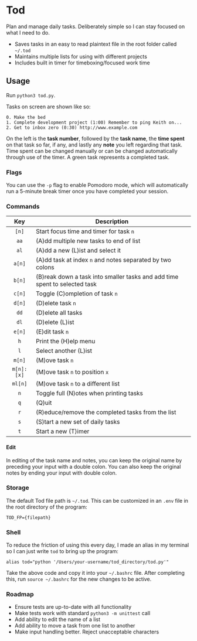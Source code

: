 # Tod

Plan and manage daily tasks. Deliberately simple so I can stay focused on what I need to do.

- Saves tasks in an easy to read plaintext file in the root folder called `~/.tod`
- Maintains multiple lists for using with different projects
- Includes built in timer for timeboxing/focused work time

## Usage

Run `python3 tod.py`. 

Tasks on screen are shown like so:

```
0. Make the bed
1. Complete development project (1:00) Remember to ping Keith on...
2. Get to inbox zero (0:30) http://www.example.com
```

On the left is the **task number**, followed by the **task name**, the **time spent** on that task so far, if any, and lastly any **note** you left regarding that task. Time spent can be changed manually or can be changed automatically through use of the timer. A green task represents a completed task.

### Flags

You can use the `-p` flag to enable Pomodoro mode, which will automatically run a 5-minute break timer once you have completed your session. 

### Commands

|    Key     | Description |
| :--------: | --------------------------------------------------------- |
|   `[n]`    | Start focus time and timer for task `n` |
|    `aa`    | (A)dd multiple new tasks to end of list |
|    `al`    | (A)dd a new (L)ist and select it |
|   `a[n]`   | (A)dd task at index `n` and notes separated by two colons |
|   `b[n]`   | (B)reak down a task into smaller tasks and add time spent to selected task |
|   `c[n]`   | Toggle (C)ompletion of task `n` |
|   `d[n]`   | (D)elete task `n` |
|    `dd`    | (D)elete all tasks |
|    `dl`    | (D)elete (L)ist |
|   `e[n]`   | (E)dit task `n` |
|    `h`     | Print the (H)elp menu |
|    `l`     | Select another (L)ist |
|   `m[n]`   | (M)ove task `n` |
| `m[n]:[x]` | (M)ove task `n` to position `x` |
|  `ml[n]`   | (M)ove task `n` to a different list |
|    `n`     | Toggle full (N)otes when printing tasks |
|    `q`     | (Q)uit |
|    `r`     | (R)educe/remove the completed tasks from the list |
|    `s`     | (S)tart a new set of daily tasks |
|    `t`     | Start a new (T)imer |

#### Edit

In editing of the task name and notes, you can keep the original name by preceding your input with a double colon. You can also keep the original notes by ending your input with double colon.

### Storage

The default Tod file path is `~/.tod`. This can be customized in an `.env` file in the root directory of the program:

    TOD_FP={filepath}

### Shell

To reduce the friction of using this every day, I made an alias in my terminal so I can just write `tod` to bring up the program:

    alias tod="python '/Users/your-username/tod_directory/tod.py'"

Take the above code and copy it into your `~/.bashrc` file. After completing this, run `source ~/.bashrc` for the new changes to be active.

### Roadmap

- Ensure tests are up-to-date with all functionality
- Make tests work with standard `python3 -m unittest` call
- Add ability to edit the name of a list
- Add ability to move a task from one list to another
- Make input handling better. Reject unacceptable characters
